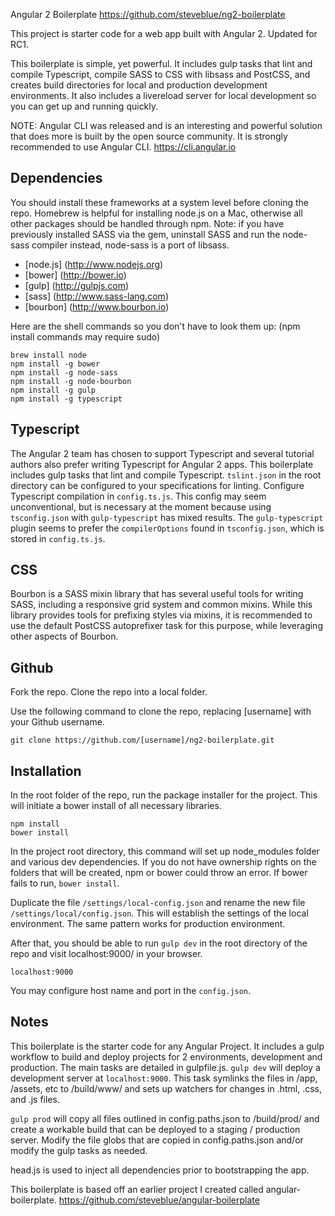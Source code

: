 Angular 2 Boilerplate
https://github.com/steveblue/ng2-boilerplate

This project is starter code for a web app built with Angular 2. Updated for RC1.

This boilerplate is simple, yet powerful. It includes gulp tasks that lint and compile Typescript, compile SASS to CSS with libsass and PostCSS, and creates build directories for local and production development environments. It also includes a livereload server for local development so you can get up and running quickly.

NOTE: Angular CLI was released and is an interesting and powerful solution that does more is built by the open source community. It is strongly recommended to use Angular CLI. https://cli.angular.io

## Dependencies ##

You should install these frameworks at a system level before cloning the repo. Homebrew is helpful for installing node.js on a Mac, otherwise all other packages should be handled through npm. Note: if you have previously installed SASS via the gem, uninstall SASS and run the node-sass compiler instead, node-sass is a port of libsass.

* [node.js] (http://www.nodejs.org)
* [bower] (http://bower.io)
* [gulp] (http://gulpjs.com)
* [sass] (http://www.sass-lang.com)
* [bourbon] (http://www.bourbon.io)


Here are the shell commands so you don't have to look them up: (npm install commands may require sudo)

```
brew install node
npm install -g bower
npm install -g node-sass
npm install -g node-bourbon
npm install -g gulp
npm install -g typescript
```

## Typescript ##

The Angular 2 team has chosen to support Typescript and several tutorial authors also prefer writing Typescript for Angular 2 apps. This boilerplate includes gulp tasks that lint and compile Typescript. `tslint.json` in the root directory can be configured to your specifications for linting. Configure Typescript compilation in `config.ts.js`. This config may seem unconventional, but is necessary at the moment because using `tsconfig.json` with `gulp-typescript` has mixed results. The `gulp-typescript` plugin seems to prefer the `compilerOptions` found in `tsconfig.json`, which is stored in `config.ts.js`.

## CSS ##

Bourbon is a SASS mixin library that has several useful tools for writing SASS, including a responsive grid system and common mixins. While this library provides tools for prefixing styles via mixins, it is recommended to use the default PostCSS autoprefixer task for this purpose, while leveraging other aspects of Bourbon.

## Github ##

Fork the repo.
Clone the repo into a local folder.

Use the following command to clone the repo, replacing [username] with your Github username.

```
git clone https://github.com/[username]/ng2-boilerplate.git
```


## Installation ##

In the root folder of the repo, run the package installer for the project. This will initiate a bower install of all necessary libraries.

```
npm install
bower install
```

In the project root directory, this command will set up node_modules folder and various dev dependencies. If you do not have ownership rights on the folders that will be created, npm or bower could throw an error. If bower fails to run, `bower install`.

Duplicate the file `/settings/local-config.json` and rename the new file `/settings/local/config.json`. This will establish the settings of the local environment. The same pattern works for production environment.

After that, you should be able to run `gulp dev` in the root directory of the repo and visit localhost:9000/ in your browser.

```
localhost:9000
```

You may configure host name and port in the `config.json`.


## Notes ##

This boilerplate is the starter code for any Angular Project. It includes a gulp workflow to build and deploy projects for 2 environments, development and production. The main tasks are detailed in gulpfile.js. `gulp dev` will deploy a development server at `localhost:9000`. This task symlinks the files in /app, /assets, etc to /build/www/ and sets up watchers for changes in .html, .css, and .js files.

`gulp prod` will copy all files outlined in config.paths.json to /build/prod/ and create a workable build that can be deployed to a staging / production server. Modify the file globs that are copied in config.paths.json and/or modify the gulp tasks as needed.

head.js is used to inject all dependencies prior to bootstrapping the app.

This boilerplate is based off an earlier project I created called angular-boilerplate. https://github.com/steveblue/angular-boilerplate
